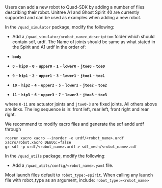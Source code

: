 Users can add a new robot to Quad-SDK by adding a number of files describing their robot. Unitree A1 and Ghost Spirit 40 are currently supported and can be used as examples when adding a new robot. 

In the `/quad_simulator` package, modify the following: 

- Add a `/quad_simulator/<robot_name>_description` folder which should contain sdf, urdf. The Name of joints should be same as what stated in the Spirit and A1 urdf in the order of:

- **`body`**
- **``8``** - **`hip0`** - **``0``** - **`upper0`** - **``1``** - **`lower0`** - **``jtoe0``** - **`toe0`** 
- **``9``** - **`hip1`** - **``2``** - **`upper1`** - **``3``** - **`lower1`** - **``jtoe1``** - **`toe1`** 
- **``10``** - **`hip2`** - **``4``** - **`upper2`** - **``5``** - **`lower2`** - **``jtoe2``** - **`toe2`** 
- **``11``** - **`hip3`** - **``6``** - **`upper3`** - **``7``** - **`lower3`** - **``jtoe3``** - **`toe3`** 

where `0-11` are actuator joints and ``jtoe0-3`` are fixed joints. All others above are links. The leg sequence is in: front left, rear left, front right and rear right. 

We recommend to modify xacro files and generate the sdf andd urdf through
```
rosrun xacro xacro --inorder -o urdf/<robot_name>.urdf xacro/robot.xacro DEBUG:=false
gz sdf -p urdf/<robot_name>.urdf > sdf_mesh/<robot_name>.sdf
```

In the `/quad_utils` package, modify the following:

- Add a `/quad_utils/config/<robot_name>.yaml` file. 

Most launch files default to `robot_type:=spirit`. When calling any launch file with robot_type as an argument, include: `robot_type:=<robot_name>`

